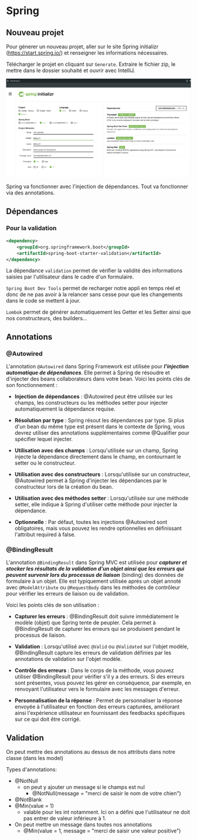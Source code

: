 # Spring

## Nouveau projet

Pour génerer un nouveau projet, aller sur le site Spring initializr (https://start.spring.io/) et renseigner les informations nécessaires. 

Télécharger le projet en cliquant sur `Generate`.
Extraire le fichier zip, le mettre dans le dossier souhaité et ouvrir avec IntelliJ.

![StartSpringIO](./GénérerProjetSpring.jpg)

Spring va fonctionner avec l'injection de dépendances. 
Tout va fonctionner via des annotations.


## Dépendances

### Pour la validation

```xml
<dependency>
    <groupId>org.springframework.boot</groupId>
    <artifactId>spring-boot-starter-validation</artifactId>
</dependency>
```

La dépendance `validation` permet de vérifier la validité des informations saisies par l'utilisateur dans le cadre d'un formulaire.

`Spring Boot Dev Tools` permet de recharger notre appli en temps réel et donc de ne pas avoir à la relancer sans cesse pour que les changements dans le code se mettent à jour.

`Lombok` permet de générer automatiquement les Getter et les Setter ainsi que nos constructeurs, des builders...

## Annotations
### @Autowired

L'annotation `@Autowired` dans Spring Framework est utilisée pour ***l'injection automatique de dépendances***. Elle permet à Spring de résoudre et d'injecter des beans collaborateurs dans votre bean. Voici les points clés de son fonctionnement :

- **Injection de dépendances** : @Autowired peut être utilisée sur les champs, les constructeurs ou les méthodes setter pour injecter automatiquement la dépendance requise.

- **Résolution par type** : Spring résout les dépendances par type. Si plus d'un bean du même type est présent dans le contexte de Spring, vous devrez utiliser des annotations supplémentaires comme @Qualifier pour spécifier lequel injecter.

- **Utilisation avec des champs** : Lorsqu'utilisée sur un champ, Spring injecte la dépendance directement dans le champ, en contournant le setter ou le constructeur.

- **Utilisation avec des constructeurs** : Lorsqu'utilisée sur un constructeur, @Autowired permet à Spring d'injecter les dépendances par le constructeur lors de la création du bean.

- **Utilisation avec des méthodes setter** : Lorsqu'utilisée sur une méthode setter, elle indique à Spring d'utiliser cette méthode pour injecter la dépendance.

- **Optionnelle** : Par défaut, toutes les injections @Autowired sont obligatoires, mais vous pouvez les rendre optionnelles en définissant l'attribut required à false.

### @BindingResult

L'annotation `@BindingResult` dans Spring MVC est utilisée pour ***capturer et stocker les résultats de la validation d'un objet ainsi que les erreurs qui peuvent survenir lors du processus de liaison*** (binding) des données de formulaire à un objet. Elle est typiquement utilisée après un objet annoté avec `@ModelAttribute` ou `@RequestBody` dans les méthodes de contrôleur pour vérifier les erreurs de liaison ou de validation.

Voici les points clés de son utilisation :

- **Capturer les erreurs** : @BindingResult doit suivre immédiatement le modèle (objet) que Spring tente de peupler. Cela permet à @BindingResult de capturer les erreurs qui se produisent pendant le processus de liaison.

- **Validation** : Lorsqu'utilisé avec `@Valid` ou `@Validated` sur l'objet modèle, @BindingResult capture les erreurs de validation définies par les annotations de validation sur l'objet modèle.

- **Contrôle des erreurs** : Dans le corps de la méthode, vous pouvez utiliser @BindingResult pour vérifier s'il y a des erreurs. Si des erreurs sont présentes, vous pouvez les gérer en conséquence, par exemple, en renvoyant l'utilisateur vers le formulaire avec les messages d'erreur.

- **Personnalisation de la réponse** : Permet de personnaliser la réponse envoyée à l'utilisateur en fonction des erreurs capturées, améliorant ainsi l'expérience utilisateur en fournissant des feedbacks spécifiques sur ce qui doit être corrigé.

## Validation

On peut mettre des annotations au dessus de nos attributs dans notre classe (dans les model)

Types d'annotations:
- @NotNull
    - on peut y ajouter un message si le champs est nul 
        - @NotNull(message = "merci de saisir le nom de votre chien")
- @NotBlank
- @Min(value = 1)
    - valable pour les int notamment. Ici on a défini que l'utilisateur ne doit pas entrer de valeur inférieure à 1.
- On peut mettre un message dans toutes nos annotations
    - @Min(value = 1, message = "merci de saisir une valeur positive")